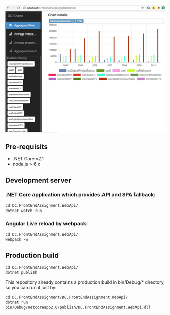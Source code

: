 <img src="img/img.png" />

## Pre-requisits
 * .NET Core v2.1
 * node.js > 6.x

## Development server
### .NET Core application which provides API and SPA fallback:
```
cd DC.FrontEndAssignment.WebApi/
dotnet watch run
```
### Angular Live reload by webpack:
```
cd DC.FrontEndAssignment.WebApi/
webpack -w
```

## Production build
```
cd DC.FrontEndAssignment.WebApi/
dotnet publish
```

This repository already contains a production build in bin/Debug/* directory, so you can run it just by:
```
cd DC.FrontEndAssignment/DC.FrontEndAssignment.WebApi/
dotnet run bin/Debug/netcoreapp2.0/publish/DC.FrontEndAssignment.WebApi.dll
```